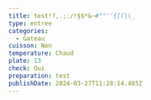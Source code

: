 ```yaml
---
title: test!?,.;:/!§$*&~#""''{[(|\_
type: entree
categories:
  - Gateau
cuisson: Non
temperature: Chaud
plate: 13
check: Oui
preparation: test
publishDate: 2024-03-27T11:28:14.403Z
---
```

